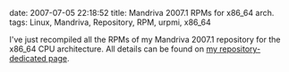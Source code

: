 date: 2007-07-05 22:18:52
title: Mandriva 2007.1 RPMs for x86_64 arch.
tags: Linux, Mandriva, Repository, RPM, urpmi, x86_64

I've just recompiled all the RPMs of my Mandriva 2007.1 repository for the x86_64 CPU architecture. All details can be found on [my repository-dedicated page](http://github.com/kdeldycke/mandriva-specs).

